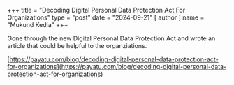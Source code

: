 +++
title = "Decoding Digital Personal Data Protection Act For Organizations"
type = "post"
date = "2024-09-21"
[ author ]
  name = "Mukund Kedia"
+++

Gone through the new Digital Personal Data Protection Act and wrote an article that could be helpful to the organziations.

[https://payatu.com/blog/decoding-digital-personal-data-protection-act-for-organizations](https://payatu.com/blog/decoding-digital-personal-data-protection-act-for-organizations)
